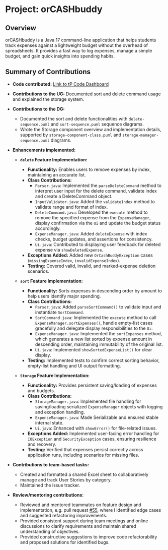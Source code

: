 # Project: orCASHbuddy

## Overview

orCASHbuddy is a Java 17 command-line application that helps students track expenses against a lightweight budget without the overhead of spreadsheets. It provides a fast way to log expenses, manage a simple budget, and gain quick insights into spending habits.

## Summary of Contributions

*   **Code contributed:** [Link to tP Code Dashboard](https://nus-cs2113-ay2526s1.github.io/tp-dashboard/?search=saheer17&breakdown=true&sort=groupTitle%20dsc&sortWithin=title&since=2025-09-19T00%3A00%3A00&timeframe=commit&mergegroup=&groupSelect=groupByRepos&checkedFileTypes=docs~functional-code~test-code~other&filteredFileName=)

*   **Contributions to the UG:** Documented sort and delete command usage and explained the storage system.

*   **Contributions to the DG:** 
    *   Documented the sort and delete functionalities with `delete-sequence.puml` and `sort-sequence.puml` sequence diagrams. 
    *   Wrote the Storage component overview and implementation details, supported by `storage-component-class.puml` and `storage-manager-sequence.puml` diagrams.

*   **Enhancements implemented:**
    *   **`delete` Feature Implementation:**
        *   **Functionality:** Enables users to remove expenses by index, maintaining an accurate list.
        *   **Class Contributions:**
            *   `Parser.java`: Implemented the `parseDeleteCommand` method to interpret user input for the delete command, validate index and create a DeleteCommand object.
            *   `InputValidator.java`: Added the `validateIndex` method to validate range and format of index.
            *   `DeleteCommand.java`: Developed the `execute` method to remove the specified expense from the `ExpenseManager`, display confirmation via the `Ui` and update the budget status accordingly.
            *   `ExpenseManager.java`: Added `deleteExpense` with index checks, budget updates, and assertions for consistency.
            *   `Ui.java`: Contributed to displaying user feedback for deleted expense via `showDeletedExpense`.
        *   **Exceptions Added:** Added new `OrCashBuddyException` cases (`missingExpenseIndex`, `invalidExpenseIndex`).
        *   **Testing:** Covered valid, invalid, and marked-expense deletion scenarios.
        
    *   **`sort` Feature Implementation:**
        *   **Functionality:** Sorts expenses in descending order by amount to help users identify major spending.
        *   **Class Contributions:**
            *   `Parser.java`: Added `parseSortCommand()` to validate input and instantiate `SortCommand`.
            *   `SortCommand.java`: Implemented the `execute` method to call `ExpenseManager.sortExpenses()`, handle empty-list cases gracefully and delegate display responsibilities to the `Ui`.
            *   `ExpenseManager.java`: Implemented the `sortExpenses` method, which generates a new list sorted by expense amount in descending order, maintaining immutability of the original list.
            *   `Ui.java`: Implemented `showSortedExpenseList()` for clear display.
        *   **Testing:** Implemented tests to confirm correct sorting behavior, empty-list handling and UI output formatting.
        
    *   **`Storage` Feature Implementation:**
        *   **Functionality:** Provides persistent saving/loading of expenses and budgets.
        *   **Class Contributions:**
            *   `StorageManager.java`: Implemented file handling for saving/loading serialized `ExpenseManager` objects with logging and exception handling.
            *   `ExpenseManager.java`: Made Serializable and ensured stable internal state.
            *   `Ui.java`: Enhanced with `showError()` for file-related issues.
        *   **Exceptions Added:** Implemented user-facing error handling for `IOException` and `SecurityException` cases, ensuring resilience and recovery.
        *   **Testing:** Verified that expenses persist correctly across application runs, including scenarios for missing files.
        
*   **Contributions to team-based tasks:**
    *   Created and formatted a shared Excel sheet to collaboratively manage and track User Stories by category.
    *   Maintained the issue tracker.

*   **Review/mentoring contributions:**
    *   Reviewed and mentored teammates on feature design and implementation, e.g. pull request [#55](https://github.com/AY2526S1-CS2113-T11-2/tp/pull/55), where I identified edge cases and suggested refactoring improvements.
    *   Provided consistent support during team meetings and online discussions to clarify requirements and maintain shared understanding of objectives.
    *   Provided constructive suggestions to improve code refactorability and proposed solutions for identified bugs.


